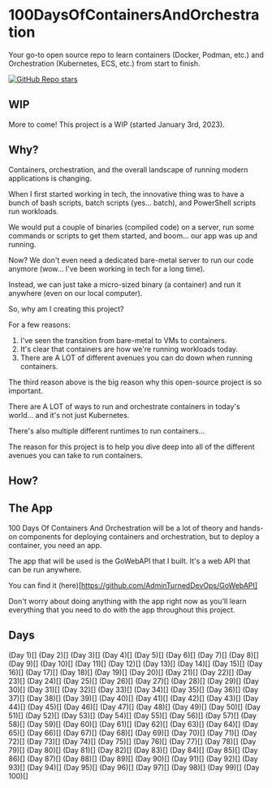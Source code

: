 # 100DaysOfContainersAndOrchestration
Your go-to open source repo to learn containers (Docker, Podman, etc.) and Orchestration (Kubernetes, ECS, etc.) from start to finish.

[![GitHub Repo stars](https://img.shields.io/github/stars/AdminTurnedDevOps/100DaysOfContainersAndOrchestration)](https://github.com/AdminTurnedDevOps/100DaysOfContainersAndOrchestrations)

## WIP
More to come! This project is a WIP (started January 3rd, 2023).

## Why?
Containers, orchestration, and the overall landscape of running modern applications is changing.

When I first started working in tech, the innovative thing was to have a bunch of bash scripts, batch scripts (yes... batch), and PowerShell scripts run workloads.

We would put a couple of binaries (compiled code) on a server, run some commands or scripts to get them started, and boom... our app was up and running.

Now? We don't even need a dedicated bare-metal server to run our code anymore (wow... I've been working in tech for a long time).

Instead, we can just take a micro-sized binary (a container) and run it anywhere (even on our local computer).

So, why am I creating this project?

For a few reasons:
1. I've seen the transition from bare-metal to VMs to containers.
2. It's clear that containers are how we're running workloads today.
3. There are A LOT of different avenues you can do down when running containers.

The third reason above is the big reason why this open-source project is so important.

There are A LOT of ways to run and orchestrate containers in today's world... and it's not just Kubernetes.

There's also multiple different runtimes to run containers...

The reason for this project is to help you dive deep into all of the different avenues you can take to run containers.

## How?


## The App
100 Days Of Containers And Orchestration will be a lot of theory and hands-on components for deploying containers and orchestration, but to deploy a container, you need an app.

The app that will be used is the GoWebAPI that I built. It's a web API that can be run anywhere.

You can find it (here)[https://github.com/AdminTurnedDevOps/GoWebAPI]

Don't worry about doing anything with the app right now as you'll learn everything that you need to do with the app throughout this project.

## Days
(Day 1)[]
(Day 2)[]
(Day 3)[]
(Day 4)[]
(Day 5)[]
(Day 6)[]
(Day 7)[]
(Day 8)[]
(Day 9)[]
(Day 10)[]
(Day 11)[]
(Day 12)[]
(Day 13)[]
(Day 14)[]
(Day 15)[]
(Day 16)[]
(Day 17)[]
(Day 18)[]
(Day 19)[]
(Day 20)[]
(Day 21)[]
(Day 22)[]
(Day 23)[]
(Day 24)[]
(Day 25)[]
(Day 26)[]
(Day 27)[]
(Day 28)[]
(Day 29)[]
(Day 30)[]
(Day 31)[]
(Day 32)[]
(Day 33)[]
(Day 34)[]
(Day 35)[]
(Day 36)[]
(Day 37)[]
(Day 38)[]
(Day 39)[]
(Day 40)[]
(Day 41)[]
(Day 42)[]
(Day 43)[]
(Day 44)[]
(Day 45)[]
(Day 46)[]
(Day 47)[]
(Day 48)[]
(Day 49)[]
(Day 50)[]
(Day 51)[]
(Day 52)[]
(Day 53)[]
(Day 54)[]
(Day 55)[]
(Day 56)[]
(Day 57)[]
(Day 58)[]
(Day 59)[]
(Day 60)[]
(Day 61)[]
(Day 62)[]
(Day 63)[]
(Day 64)[]
(Day 65)[]
(Day 66)[]
(Day 67)[]
(Day 68)[]
(Day 69)[]
(Day 70)[]
(Day 71)[]
(Day 72)[]
(Day 73)[]
(Day 74)[]
(Day 75)[]
(Day 76)[]
(Day 77)[]
(Day 78)[]
(Day 79)[]
(Day 80)[]
(Day 81)[]
(Day 82)[]
(Day 83)[]
(Day 84)[]
(Day 85)[]
(Day 86)[]
(Day 87)[]
(Day 88)[]
(Day 89)[]
(Day 90)[]
(Day 91)[]
(Day 92)[]
(Day 93)[]
(Day 94)[]
(Day 95)[]
(Day 96)[]
(Day 97)[]
(Day 98)[]
(Day 99)[]
(Day 100)[]